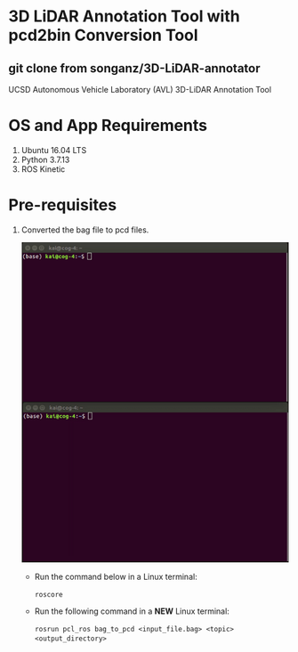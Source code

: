 # 3D LiDAR Annotation Tool with pcd2bin Conversion Tool
## git clone from songanz/3D-LiDAR-annotator
UCSD Autonomous Vehicle Laboratory (AVL) 3D-LiDAR Annotation Tool

# OS and App Requirements
1. Ubuntu 16.04 LTS
2. Python 3.7.13
3. ROS Kinetic

# Pre-requisites
1. Converted the bag file to pcd files.

    ![](./gif/bag2pcd.gif)

    * Run the command below in a Linux terminal:
        
        `roscore`

    * Run the following command in a **NEW** Linux terminal:
        
        `rosrun pcl_ros bag_to_pcd <input_file.bag> <topic> <output_directory>`

        
